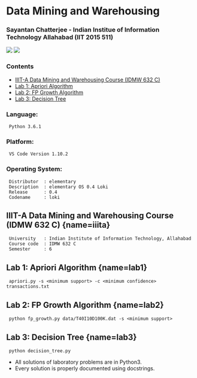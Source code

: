 # Data Mining and Warehousing
### Sayantan Chatterjee - Indian Institue of Information Technology Allahabad (IIT 2015 511)

<img src="https://img.shields.io/badge/language-Python3-brightgreen.svg"/>
<img src="https://img.shields.io/badge/VS Code-1.10.2-blue.svg"/>  

### Contents
* [IIIT-A Data Mining and Warehousing Course (IDMW 632 C)](#iiita)
* [Lab 1: Apriori Algorithm](#lab1)
* [Lab 2: FP Growth Algorithm](#lab2)
* [Lab 3: Decision Tree](#lab3)

### Language:

```
 Python 3.6.1
```

### Platform:

```
 VS Code Version 1.10.2
```

### Operating System:

```
 Distributor  :	elementary
 Description  :	elementary OS 0.4 Loki
 Release      :	0.4
 Codename     :	loki
```

## IIIT-A Data Mining and Warehousing Course (IDMW 632 C) [](#){name=iiita}

```
 University   : Indian Institute of Information Technology, Allahabad
 Course code  :	IDMW 632 C
 Semester     :	6
```

## Lab 1: Apriori Algorithm [](#){name=lab1}

```
 apriori.py -s <minimum support> -c <minimum confidence> transactions.txt
```

## Lab 2: FP Growth Algorithm [](#){name=lab2}

```
 python fp_growth.py data/T40I10D100K.dat -s <minimum support>
```

## Lab 3: Decision Tree [](#){name=lab3}

```
 python decision_tree.py
```

* All solutions of laboratory problems are in Python3.
* Every solution is properly documented using docstrings.